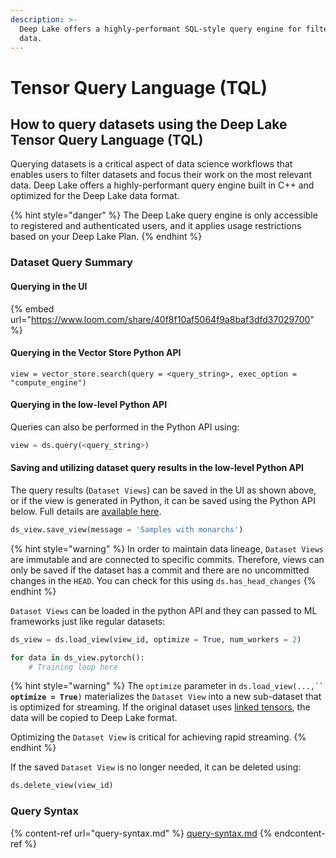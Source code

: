 ```yaml
---
description: >-
  Deep Lake offers a highly-performant SQL-style query engine for filtering your
  data.
---
```


# Tensor Query Language (TQL)

## How to query datasets using the Deep Lake Tensor Query Language (TQL)

Querying datasets is a critical aspect of data science workflows that enables users to filter datasets and focus their work on the most relevant data. Deep Lake offers a highly-performant  query engine built in C++ and optimized for the Deep Lake data format.&#x20;

{% hint style="danger" %}
The Deep Lake query engine is only accessible to registered and authenticated users, and it applies usage restrictions based on your Deep Lake Plan.
{% endhint %}

### Dataset Query Summary

#### Querying in the UI

{% embed url="https://www.loom.com/share/40f8f10af5064f9a8baf3dfd37029700" %}

#### Querying in the Vector Store Python API

```
view = vector_store.search(query = <query_string>, exec_option = "compute_engine")
```

#### Querying in the low-level Python API

Queries can also be performed in the Python API using:

```python
view = ds.query(<query_string>)
```

#### Saving and utilizing dataset query results in the low-level Python API

The query results (`Dataset Views`) can be saved in the UI as shown above, or if the view is generated in Python, it can be saved using the Python API below. Full details are [available here](../../getting-started/deep-learning/dataset-filtering.md).

```python
ds_view.save_view(message = 'Samples with monarchs')
```

{% hint style="warning" %}
In order to maintain data lineage, `Dataset Views` are immutable and are connected to specific commits. Therefore, views can only be saved if the dataset has a commit and there are no uncommitted changes in the `HEAD`. You can check for this using `ds.has_head_changes`
{% endhint %}

`Dataset Views` can be loaded in the python API and they can passed to ML frameworks just like regular datasets:

```python
ds_view = ds.load_view(view_id, optimize = True, num_workers = 2)

for data in ds_view.pytorch():
    # Training loop here
```

{% hint style="warning" %}
The `optimize` parameter in `ds.load_view(...,`` `**`optimize = True`**`)` materializes the `Dataset View` into a new sub-dataset that is optimized for streaming. If the original dataset uses [linked tensors](broken-reference), the data will be copied to Deep Lake format.

Optimizing the `Dataset View` is critical for achieving rapid streaming.
{% endhint %}

If the saved `Dataset View` is no longer needed, it can be deleted using:

```python
ds.delete_view(view_id)
```

### Query Syntax

{% content-ref url="query-syntax.md" %}
[query-syntax.md](query-syntax.md)
{% endcontent-ref %}
